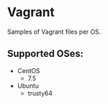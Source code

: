# Vagrant

Samples of Vagrant files per OS.

## Supported OSes:
* CentOS
  * 7.5
* Ubuntu
  * trusty64

